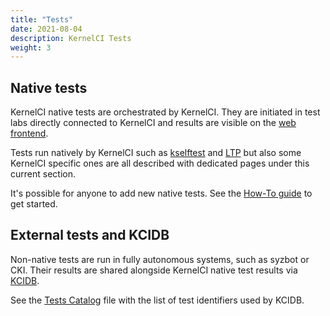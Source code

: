 ```yaml
---
title: "Tests"
date: 2021-08-04
description: KernelCI Tests
weight: 3
---
```


## Native tests

KernelCI native tests are orchestrated by KernelCI.  They are initiated in test
labs directly connected to KernelCI and results are visible on the [web
frontend](https://linux.kernelci.org/job/).

Tests run natively by KernelCI such as [kselftest](kselftest) and [LTP](ltp)
but also some KernelCI specific ones are all described with dedicated pages
under this current section.

It's possible for anyone to add new native tests.  See the [How-To
guide](howto) to get started.

## External tests and KCIDB

Non-native tests are run in fully autonomous systems, such as syzbot or CKI.
Their results are shared alongside KernelCI native test results via
[KCIDB](https://kcidb.kernelci.org).

See the [Tests Catalog](https://github.com/kernelci/kcidb/blob/main/tests.yaml)
file with the list of test identifiers used by KCIDB.

